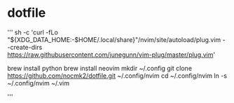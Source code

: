 # dotfile

'''
sh -c 'curl -fLo "${XDG_DATA_HOME:-$HOME/.local/share}"/nvim/site/autoload/plug.vim --create-dirs \
       https://raw.githubusercontent.com/junegunn/vim-plug/master/plug.vim'
       
brew install python
brew install neovim
mkdir ~/.config
git clone https://github.com/nocmk2/dotfile.git ~/.config/nvim
cd ~/.config/nvim
ln -s ~/.config/nvim ~/.vim
       
'''

